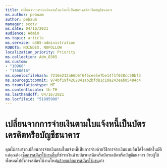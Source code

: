 ```yaml
---
title: เปลี่ยนจากการจ่ายเงินตามใบแจ้งหนี้เป็นบัตรเครดิตหรือบัญชีธนาคาร
ms.author: pebuam
author: pebaum
manager: scotv
ms.date: 04/16/2021
audience: Admin
ms.topic: article
ms.service: o365-administration
ROBOTS: NOINDEX, NOFOLLOW
localization_priority: Priority
ms.collection: Adm_O365
ms.custom:
- "10966"
- "1500016"
ms.openlocfilehash: 7216e212a66b6f645cee5e7be14f1f038cc50bf3
ms.sourcegitcommit: 974bf19f4262841ab2bfd81c10a243eab05484c4
ms.translationtype: MT
ms.contentlocale: th-TH
ms.lasthandoff: 04/16/2021
ms.locfileid: "51895900"
---
```

# <a name="change-from-invoice-payments-to-credit-card-or-bank-account"></a>เปลี่ยนจากการจ่ายเงินตามใบแจ้งหนี้เป็นบัตรเครดิตหรือบัญชีธนาคาร

คุณไม่สามารถเปลี่ยนการจ่ายเงินตามใบแจ้งหนี้เป็นการจ่ายด้วยวิธีการจ่ายเงินแบบอื่นได้โดยอัตโนมัติ แต่คุณต้อง[ซื้อการสมัครใช้งานอื่น](https://docs.microsoft.com/microsoft-365/commerce/try-or-buy-microsoft-365#buy-a-different-subscription)ที่ชําระเงินด้วยบัตรเครดิตหรือบัตรเดบิตหรือบัญชีธนาคาร ย้ายผู้ใช้ทั้งหมดไปยังการสมัครใช้งาน[](https://docs.microsoft.com/microsoft-365/commerce/subscriptions/move-users-different-subscription)ใหม่[แล้วยกเลิกการสมัครใช้งาน](https://docs.microsoft.com/microsoft-365/commerce/subscriptions/cancel-your-subscription)เก่า 